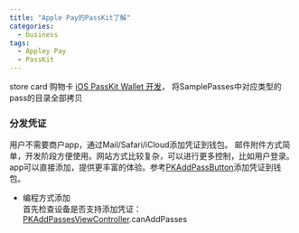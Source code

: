 ```yaml
---
title: "Apple Pay的PassKit了解"
categories:
  - business
tags:
  - Appley Pay
  - PassKit
---
```


store card  购物卡
[iOS PassKit Wallet 开发](http://www.jianshu.com/p/23c2f8cf449c)， 将SamplePasses中对应类型的pass的目录全部拷贝

### 分发凭证
用户不需要商户app，通过Mail/Safari/iCloud添加凭证到钱包。
邮件附件方式简单，开发阶段方便使用。网站方式比较复杂，可以进行更多控制，比如用户登录。
app可以直接添加，提供更丰富的体验。参考[PKAddPassButton](https://developer.apple.com/documentation/passkit/pkaddpassbutton)添加凭证到钱包。

- 编程方式添加  
 首先检查设备是否支持添加凭证：  [PKAddPassesViewController](https://developer.apple.com/documentation/passkit/pkaddpassesviewcontroller).canAddPasses 









